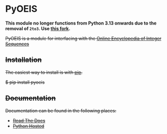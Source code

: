 # PyOEIS

**This module no longer functions from Python 3.13 onwards due to the removal of `2to3`. Use [this fork](https://github.com/oddbookworm/PyOEIS3).**

~~PyOEIS is a module for interfacing with the [Online Encyclopedia of Integer Sequences](http://oeis.org)~~

## ~~Installation~~
~~The easiest way to install is with [pip](https://pip.pypa.io/en/latest/).~~
    
~~$ pip install pyoeis~~

## ~~Documentation~~
~~Documentation can be found in the following places:~~

* ~~[Read The Docs](http://pyoeis.readthedocs.org)~~
* ~~[Python Hosted](https://pythonhosted.org/pyoeis)~~
